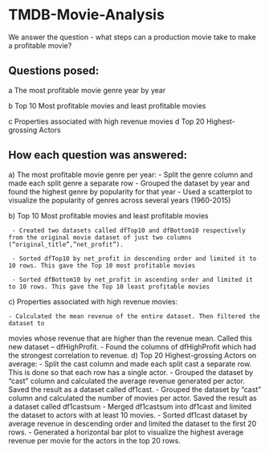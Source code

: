 # TMDB-Movie-Analysis
We answer the question - what steps can a production movie take to make a profitable movie?
## Questions posed:
 a The most profitable movie genre year by year
 
 b Top 10 Most profitable movies and least profitable movies
 
 c Properties associated with high revenue movies
 d Top 20 Highest-grossing Actors

## How each question was answered:
 a) The most profitable movie genre per year:
     -  Split the genre column and made each split genre a separate row
     -  Grouped the dataset by year and found the highest genre by popularity for that year
     -  Used a scatterplot to visualize the popularity of genres across several years (1960-2015)

 b) Top 10 Most profitable movies and least profitable movies
 
     - Created two datasets called dfTop10 and dfBottom10 respectively from the original movie dataset of just two columns (“original_title”,”net_profit”). 
     
     - Sorted dfTop10 by net_profit in descending order and limited it to 10 rows. This gave the Top 10 most profitable movies 
     
     - Sorted dfBottom10 by net_profit in ascending order and limited it to 10 rows. This gave the Top 10 least profitable movies

 c)  Properties associated with high revenue movies:
 
    - Calculated the mean revenue of the entire dataset. Then filtered the dataset to 
movies whose revenue that are higher than the revenue mean. Called this new 
dataset – dfHighProfit.
    -  Found the columns of dfHighProfit which had the strongest correlation to 
revenue.
 d) Top 20 Highest-grossing Actors on average:
    - Split the cast column and made each split cast a separate row. This is done so 
that each row has a single actor.
    - Grouped the dataset by “cast” column and calculated the average revenue 
generated per actor. Saved the result as a dataset called df1cast.
    -  Grouped the dataset by “cast” column and calculated the number of movies per 
actor. Saved the result as a dataset called df1castsum
    -  Merged df1castsum into df1cast and limited the dataset to actors with at least 10 
movies. 
    -  Sorted df1cast dataset by average revenue in descending order and limited the 
dataset to the first 20 rows. 
    -  Generated a horizontal bar plot to visualize the highest average revenue per 
movie for the actors in the top 20 rows.


